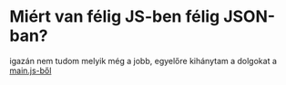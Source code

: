 # Miért van félig JS-ben félig JSON-ban?

igazán nem tudom melyik még a jobb, egyelőre kihánytam a dolgokat a
[main.js-ből](https://github.com/gazs/szerkeszto/blob/92f4ff39239beccef71bab6ffe26138aeae6557e/main.js)
